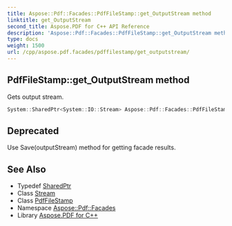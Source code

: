 ```yaml
---
title: Aspose::Pdf::Facades::PdfFileStamp::get_OutputStream method
linktitle: get_OutputStream
second_title: Aspose.PDF for C++ API Reference
description: 'Aspose::Pdf::Facades::PdfFileStamp::get_OutputStream method. Gets output stream in C++.'
type: docs
weight: 1500
url: /cpp/aspose.pdf.facades/pdffilestamp/get_outputstream/
---
```

## PdfFileStamp::get_OutputStream method


Gets output stream.

```cpp
System::SharedPtr<System::IO::Stream> Aspose::Pdf::Facades::PdfFileStamp::get_OutputStream() const
```


## Deprecated
Use Save(outputStream) method for getting facade results. 

## See Also

* Typedef [SharedPtr](../../../system/sharedptr/)
* Class [Stream](../../../system.io/stream/)
* Class [PdfFileStamp](../)
* Namespace [Aspose::Pdf::Facades](../../)
* Library [Aspose.PDF for C++](../../../)
